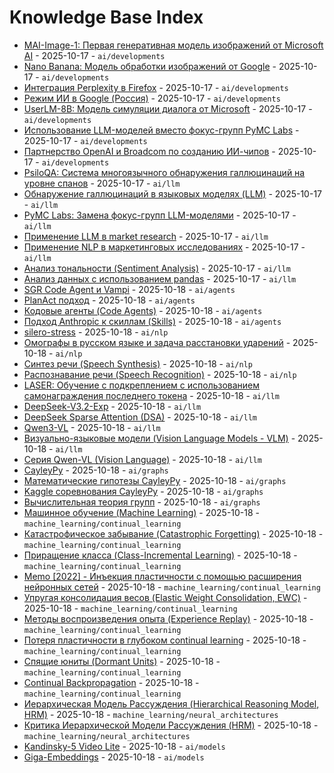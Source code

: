 # Knowledge Base Index

- [MAI-Image-1: Первая генеративная модель изображений от Microsoft AI](topics/ai/nlp/models/mai_image_1.md) - 2025-10-17 - `ai/developments`
- [Nano Banana: Модель обработки изображений от Google](topics/ai/nlp/models/nano_banana.md) - 2025-10-17 - `ai/developments`
- [Интеграция Perplexity в Firefox](topics/ai/nlp/search_engines/perplexity_firefox_integration.md) - 2025-10-17 - `ai/developments`
- [Режим ИИ в Google (Россия)](topics/ai/nlp/search_engines/google_ai_mode_ru.md) - 2025-10-17 - `ai/developments`
- [UserLM-8B: Модель симуляции диалога от Microsoft](topics/ai/nlp/models/userlm_8b.md) - 2025-10-17 - `ai/developments`
- [Использование LLM-моделей вместо фокус-групп PyMC Labs](topics/ai/nlp/applications/llm_market_research.md) - 2025-10-17 - `ai/developments`
- [Партнерство OpenAI и Broadcom по созданию ИИ-чипов](topics/ai/hardware/openai_broadcom_partnership.md) - 2025-10-17 - `ai/developments`
- [PsiloQA: Система многоязычного обнаружения галлюцинаций на уровне спанов](topics/ai/llm/hallucination_detection/psiloqa.md) - 2025-10-17 - `ai/llm`
- [Обнаружение галлюцинаций в языковых моделях (LLM)](topics/ai/llm/hallucination_detection/hallucinations_in_llm.md) - 2025-10-17 - `ai/llm`
- [PyMC Labs: Замена фокус-групп LLM-моделями](topics/ai/llm/applications/pymc_labs_focus_groups.md) - 2025-10-17 - `ai/llm`
- [Применение LLM в market research](topics/ai/llm/applications/llm_market_research.md) - 2025-10-17 - `ai/llm`
- [Применение NLP в маркетинговых исследованиях](topics/ai/nlp/applications/market_research.md) - 2025-10-17 - `ai/llm`
- [Анализ тональности (Sentiment Analysis)](topics/ai/nlp/applications/sentiment_analysis.md) - 2025-10-17 - `ai/llm`
- [Анализ данных с использованием pandas](topics/data_science/pandas/analysis.md) - 2025-10-17 - `ai/llm`
- [SGR Code Agent и Vampi](topics/ai/agents/code_agents/sgr_code_agent.md) - 2025-10-18 - `ai/agents`
- [PlanAct подход](topics/ai/agents/planact_approach.md) - 2025-10-18 - `ai/agents`
- [Кодовые агенты (Code Agents)](topics/ai/agents/code_agents/index.md) - 2025-10-18 - `ai/agents`
- [Подход Anthropic к скиллам (Skills)](topics/ai/agents/anthropic_skills_approach.md) - 2025-10-18 - `ai/agents`
- [silero-stress](topics/ai/nlp/models/silero-stress.md) - 2025-10-18 - `ai/nlp`
- [Омографы в русском языке и задача расстановки ударений](topics/ai/nlp/omographs_russian.md) - 2025-10-18 - `ai/nlp`
- [Синтез речи (Speech Synthesis)](topics/ai/nlp/models/speech_synthesis.md) - 2025-10-18 - `ai/nlp`
- [Распознавание речи (Speech Recognition)](topics/ai/nlp/models/speech_recognition.md) - 2025-10-18 - `ai/nlp`
- [LASER: Обучение с подкреплением с использованием самонаграждения последнего токена](topics/ai/llm/models/laser_reinforcement_learning.md) - 2025-10-18 - `ai/llm`
- [DeepSeek-V3.2-Exp](topics/ai/llm/models/deepseek_v3_2_exp.md) - 2025-10-18 - `ai/llm`
- [DeepSeek Sparse Attention (DSA)](topics/ai/llm/models/deepseek_sparse_attention.md) - 2025-10-18 - `ai/llm`
- [Qwen3-VL](topics/ai/llm/models/qwen/qwen3-vl.md) - 2025-10-18 - `ai/llm`
- [Визуально-языковые модели (Vision Language Models - VLM)](topics/ai/llm/models/qwen/vlm_models.md) - 2025-10-18 - `ai/llm`
- [Серия Qwen-VL (Vision Language)](topics/ai/llm/models/qwen/qwen-vl-series.md) - 2025-10-18 - `ai/llm`
- [CayleyPy](topics/ai/graphs/cayleypy.md) - 2025-10-18 - `ai/graphs`
- [Математические гипотезы CayleyPy](topics/ai/graphs/mathematical_conjectures.md) - 2025-10-18 - `ai/graphs`
- [Kaggle соревнования CayleyPy](topics/ai/graphs/kaggle_competitions.md) - 2025-10-18 - `ai/graphs`
- [Вычислительная теория групп](topics/ai/graphs/computational_group_theory.md) - 2025-10-18 - `ai/graphs`
- [Машинное обучение (Machine Learning)](topics/ai/machine_learning/machine_learning.md) - 2025-10-18 - `machine_learning/continual_learning`
- [Катастрофическое забывание (Catastrophic Forgetting)](topics/ai/machine_learning/catastrophic_forgetting/catastrophic_forgetting.md) - 2025-10-18 - `machine_learning/continual_learning`
- [Приращение класса (Class-Incremental Learning)](topics/ai/machine_learning/class_incremental_learning/class_incremental_learning.md) - 2025-10-18 - `machine_learning/continual_learning`
- [Memo [2022] - Инъекция пластичности с помощью расширения нейронных сетей](topics/ai/machine_learning/class_incremental_learning/memo_2022.md) - 2025-10-18 - `machine_learning/continual_learning`
- [Упругая консолидация весов (Elastic Weight Consolidation, EWC)](topics/ai/machine_learning/regularization/elastic_weight_consolidation.md) - 2025-10-18 - `machine_learning/continual_learning`
- [Методы воспроизведения опыта (Experience Replay)](topics/ai/machine_learning/rehearsal/experience_replay.md) - 2025-10-18 - `machine_learning/continual_learning`
- [Потеря пластичности в глубоком continual learning](topics/ai/machine_learning/plasticity/loss_of_plasticity.md) - 2025-10-18 - `machine_learning/continual_learning`
- [Спящие юниты (Dormant Units)](topics/ai/machine_learning/plasticity/dormant_units.md) - 2025-10-18 - `machine_learning/continual_learning`
- [Continual Backpropagation](topics/ai/machine_learning/plasticity/continual_backpropagation.md) - 2025-10-18 - `machine_learning/continual_learning`
- [Иерархическая Модель Рассуждения (Hierarchical Reasoning Model, HRM)](topics/ai/machine_learning/reasoning_models/hierarchical_reasoning_model_hrm.md) - 2025-10-18 - `machine_learning/neural_architectures`
- [Критика Иерархической Модели Рассуждения (HRM)](topics/ai/machine_learning/reasoning_models/hrm_critique_analysis.md) - 2025-10-18 - `machine_learning/neural_architectures`
- [Kandinsky-5 Video Lite](topics/ai/llm/models/kandinsky_video_5.md) - 2025-10-18 - `ai/models`
- [Giga-Embeddings](topics/ai/nlp/embedders/models/giga_embeddings.md) - 2025-10-18 - `ai/models`
